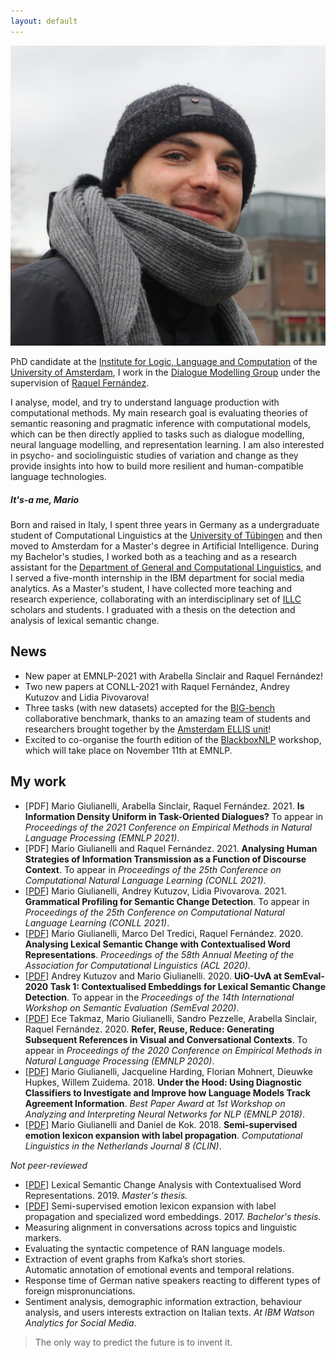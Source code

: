 ```yaml
---
layout: default
---
```


<img class="profile-picture" src="PHOTO-2020-02-21-22-42-45 2.jpeg"> 
 

<!--## About me-->
PhD candidate at the [Institute for Logic, Language and Computation](https://www.illc.uva.nl) of the [University of Amsterdam](https://www.uva.nl/en), I work in the [Dialogue Modelling Group](https://dmg-illc.github.io/dmg/) under the supervision of [Raquel Fernández](https://staff.fnwi.uva.nl/r.fernandezrovira/).

<!-- I am in love with language interaction and I -->
I analyse, model, and try to understand language production with computational methods.
My main research goal is evaluating theories of semantic reasoning and pragmatic inference with computational models, which can be then directly applied to tasks such as dialogue modelling, neural language modelling, and representation learning. I am also interested in psycho- and sociolinguistic studies of variation and change as they provide insights into how to build more resilient and human-compatible language technologies.

##### It's-a me, Mario  
Born and raised in Italy, I spent three years in Germany as a undergraduate student of Computational Linguistics at the [University of Tübingen](https://uni-tuebingen.de/en/) and then moved to Amsterdam for a Master's degree in Artificial Intelligence. 
During my Bachelor's studies, I worked both as a teaching and as a research assistant for the [Department of General and Computational Linguistics](https://uni-tuebingen.de/en/faculties/faculty-of-humanities/departments/modern-languages/department-of-linguistics/), and I served a five-month internship in the IBM department for social media analytics.
As a Master's student, I have collected more teaching and research experience, collaborating with an interdisciplinary set of [ILLC](https://www.illc.uva.nl) scholars and students. I graduated with a thesis on the detection and analysis of lexical semantic change.
<!--
In July 2017 I graduated with a thesis that proposes [new methods](https://arxiv.org/abs/1708.03910) for the analysis of affective text.
Currently I study Artificial Intelligence at the University of Amsterdam.    
-->

## News
- New paper at EMNLP-2021 with Arabella Sinclair and Raquel Fernández!
- Two new papers at CONLL-2021 with Raquel Fernández, Andrey Kutuzov and Lidia Pivovarova!
- Three tasks (with new datasets) accepted for the [BIG-bench](https://github.com/google/BIG-bench) collaborative benchmark, thanks to an amazing team of students and researchers brought together by the [Amsterdam ELLIS unit](https://ivi.fnwi.uva.nl/ellis/2021/04/19/first-amsterdam-ellis-team-participates-in-challenge/)!
- Excited to co-organise the fourth edition of the [BlackboxNLP](https://blackboxnlp.github.io) workshop, which will take place on November 11th at EMNLP.
 
## My work
- [PDF] Mario Giulianelli, Arabella Sinclair, Raquel Fernández. 2021. **Is Information Density Uniform in Task-Oriented Dialogues?** To appear in _Proceedings of the 2021 Conference on Empirical Methods in Natural Language Processing (EMNLP 2021)_.
- [PDF] Mario Giulianelli and Raquel Fernández. 2021. **Analysing Human Strategies of Information Transmission as a Function of Discourse Context**. To appear in _Proceedings of the 25th Conference on Computational Natural Language Learning (CONLL 2021)_.
- [[PDF](https://arxiv.org/abs/2109.10397)] Mario Giulianelli, Andrey Kutuzov, Lidia Pivovarova. 2021. **Grammatical Profiling for Semantic Change Detection**. To appear in _Proceedings of the 25th Conference on Computational Natural Language Learning (CONLL 2021)_.
- [[PDF](https://www.aclweb.org/anthology/2020.acl-main.365/)] Mario Giulianelli, Marco Del Tredici, Raquel Fernández. 2020. **Analysing Lexical Semantic Change with Contextualised Word Representations**. _Proceedings of the 58th Annual Meeting of the Association for Computational Linguistics (ACL 2020)_.
- [[PDF](https://arxiv.org/abs/2005.00050)] Andrey Kutuzov and Mario Giulianelli. 2020. **UiO-UvA at SemEval-2020 Task 1: Contextualised Embeddings for Lexical Semantic Change Detection**. To appear in the _Proceedings of the 14th International Workshop on Semantic Evaluation (SemEval 2020)_.
- [[PDF](https://www.aclweb.org/anthology/2020.emnlp-main.353/)] Ece Takmaz, Mario Giulianelli, Sandro Pezzelle, Arabella Sinclair, Raquel Fernández. 2020. **Refer, Reuse, Reduce: Generating Subsequent References in Visual and Conversational Contexts**. To appear in _Proceedings of the 2020 Conference on Empirical Methods in Natural Language Processing (EMNLP 2020)_.
- [[PDF](https://www.aclweb.org/anthology/W18-5426/)] Mario Giulianelli, Jacqueline Harding, Florian Mohnert, Dieuwke Hupkes, Willem Zuidema. 2018. **Under the Hood: Using Diagnostic Classifiers to Investigate and Improve how Language Models Track Agreement Information**. _Best Paper Award at 1st Workshop on Analyzing and Interpreting Neural Networks for NLP (EMNLP 2018)_.
- [[PDF](https://clinjournal.org/clinj/article/view/82)] Mario Giulianelli and Daniel de Kok. 2018. **Semi-supervised emotion lexicon expansion with label propagation**. _Computational Linguistics in the Netherlands Journal 8 (CLIN)_.

*Not peer-reviewed*
- [[PDF](mscthesis.pdf)] Lexical Semantic Change Analysis with Contextualised Word Representations. 2019. _Master's thesis._
- [[PDF](https://arxiv.org/pdf/1708.03910.pdf)] Semi-supervised emotion lexicon expansion with label propagation and specialized word embeddings. 2017. _Bachelor's thesis._ 
- Measuring alignment in conversations across topics and linguistic markers.
- Evaluating the syntactic competence of RAN language models.
- Extraction of event graphs from Kafka’s short stories.   
  Automatic annotation of emotional events and temporal relations.
- Response time of German native speakers reacting to different types of foreign mispronunciations. 
- Sentiment analysis, demographic information extraction, behaviour analysis, and users interests extraction
 on Italian texts. _At IBM Watson Analytics for Social Media_.

<!-- ## Presentations
- **Talk.** 7 July 2020. [[Video](https://slideslive.com/38929048/analysing-lexical-semantic-change-with-contextualised-word-representations)] Analysing Lexical Semantic Change with Contextualised Word Representations. _ACL 2020_. Online.
- **Symposium.** 18 May 2020. [[PDF](gecko-poster-slides.pdf)] Analysing Lexical Semantic Change with Contextualised Word Representations. _GeCKo 2020_. Online.
- **Guest talk.** 1 May 2020. Evaluating the human-likeness of language model representations. _Cognitive Science & Artificial Intelligence_. Tilburg, Netherlands.
- **Poster.** 11 October 2019. [[PDF](EurNLP.pdf)] Contextualised Word Representations for Lexical Semantic Change Analysis. _EurNLP_. London, UK.
- **Poster.** 30 August 2019. Contextualised Word Representations for Lexical Semantic Change Analysis. _Interacting Minds_. Egmond aan Zee, Netherlands.
- **Talk.** 1 February 2019. Diagnostic Classifiers for Language Models. _Cool Logic Seminar - Institute for Logic, Language and Computation_, Amsterdam, Netherlands.
- **Talk.** 1 November 2018. Under the Hood: Using Diagnostic Classifiers to Investigate and Improve how Language Models Track Agreement Information, EMNLP 2018, _[BlackboxNLP](https://blackboxnlp.github.io) Workshop on Analyzing and Interpreting Neural Networks for NLP_, Brussels, Belgium.
- **Talk.** 26 January 2018. [[PDF](CLIN28.pdf)] Semi-supervised emotion lexicon expansion with label propagation, [CLIN](http://clin28.cls.ru.nl/#abstract-49) 2018, Nijmegen, Netherlands. -->

<!--
## GitHub
- [under-the-hood](https://github.com/Procope/under-the-hood/blob/master/README.md): using diagnostic classifiers to investigate and improve how language models process subject-verb agreement.
- [emo2vec](https://github.com/Procope/emo2vec/blob/master/README.md): expand an emotion lexicon via label propagation and learn emotion-specific word embeddings from an annotated corpus. 
-->

<!--**Email**: [m.giulianelli@uva.nl](mailto:m.giulianelli@uva.nl)-->
<!--**GitHub**: [github.com/glnmario](https://github.com/glnmario)-->
<!--**LinkedIn**: [linkedin/mario-giulianelli](https://www.linkedin.com/in/mario-giulianelli) -->


> The only way to predict the future is to invent it.      


